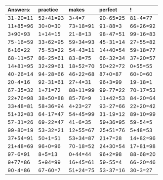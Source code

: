 | Answers: | practice | makes | perfect | ! |
| :--- | :--- | :--- | :--- | :--- |
| 31-20=11 | 52+41=93 | 3+4=7 | 90-65=25 | 81-4=77 | 
| 11+85=96 | 30+0=30 | 73+18=91 | 91-88=3 | 66+26=92 | 
| 3+90=93 | 1+14=15 | 21-8=13 | 98-47=51 | 99-16=83 | 
| 75-16=59 | 33+62=95 | 59+34=93 | 45-31=14 | 27+55=82 | 
| 6+16=22 | 75-53=22 | 54-43=11 | 14+40=54 | 59+18=77 | 
| 68-11=57 | 86-25=61 | 83-8=75 | 66-32=34 | 37+20=57 | 
| 14+81=95 | 32+29=61 | 18+52=70 | 50+22=72 | 0+55=55 | 
| 40-26=14 | 94-28=66 | 46+22=68 | 87+0=87 | 60+0=60 | 
| 20-4=16 | 92-31=61 | 27+4=31 | 96+3=99 | 19-18=1 | 
| 67-35=32 | 1+71=72 | 88+11=99 | 99-77=22 | 70-17=53 | 
| 22+76=98 | 38+50=88 | 85-76=9 | 11+42=53 | 84-20=64 | 
| 33+48=81 | 58+36=94 | 4+23=27 | 93-27=66 | 22+20=42 | 
| 51+32=83 | 64-17=47 | 54+45=99 | 31-19=12 | 89+10=99 | 
| 57-31=26 | 69-22=47 | 41-6=35 | 59+36=95 | 59-54=5 | 
| 99-80=19 | 53-32=21 | 12+55=67 | 25+51=76 | 5+48=53 | 
| 37+54=91 | 50+1=51 | 53+34=87 | 21+7=28 | 14+82=96 | 
| 21+48=69 | 96+0=96 | 70-18=52 | 24+30=54 | 17+81=98 | 
| 97-6=91 | 8+5=13 | 0+44=44 | 96+2=98 | 88-68=20 | 
| 9+77=86 | 5+94=99 | 16+45=61 | 59-55=4 | 66-20=46 | 
| 90-4=86 | 67-60=7 | 51+24=75 | 53-37=16 | 30-3=27 | 
